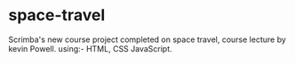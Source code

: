 # space-travel
Scrimba's new course project completed on space travel, course lecture by kevin Powell.
using:-
HTML, CSS JavaScript.
